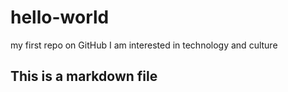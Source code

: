 # hello-world
my first repo on GitHub
I am interested in technology and culture
## This is a markdown file
